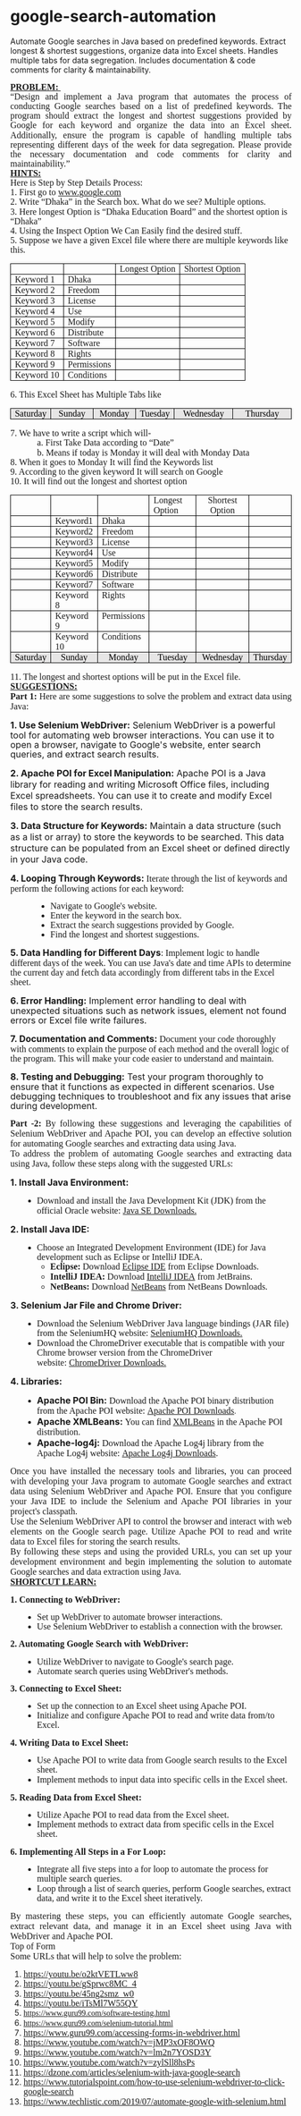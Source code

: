 # google-search-automation
Automate Google searches in Java based on predefined keywords. Extract longest &amp; shortest suggestions, organize data into Excel sheets. Handles multiple tabs for data segregation. Includes documentation &amp; code comments for clarity &amp; maintainability.
<p style='margin-top:0in;margin-right:0in;margin-bottom:0in;margin-left:0in;font-size:11.0pt;font-family:"Calibri",sans-serif;'><strong><u><span style='font-size:16px;line-height:107%;font-family:"Times New Roman",serif;'>PROBLEM:&nbsp;</span></u></strong></p>
<p style='margin-top:0in;margin-right:0in;margin-bottom:0in;margin-left:0in;font-size:11.0pt;font-family:"Calibri",sans-serif;text-align:justify;'><span style='font-size:16px;line-height:107%;font-family:"Times New Roman",serif;'>&ldquo;Design and implement a Java program that automates the process of conducting Google searches based on a list of predefined keywords. The program should extract the longest and shortest suggestions provided by Google for each keyword and organize the data into an Excel sheet. Additionally, ensure the program is capable of handling multiple tabs representing different days of the week for data segregation. Please provide the necessary documentation and code comments for clarity and maintainability.&rdquo;</span></p>
<p style='margin-top:0in;margin-right:0in;margin-bottom:0in;margin-left:0in;font-size:11.0pt;font-family:"Calibri",sans-serif;'><strong><u><span style='font-size:16px;line-height:107%;font-family:"Times New Roman",serif;'>HINTS:</span></u></strong></p>
<p style='margin-top:0in;margin-right:0in;margin-bottom:0in;margin-left:0in;font-size:11.0pt;font-family:"Calibri",sans-serif;'><span style='font-size:16px;line-height:107%;font-family:"Times New Roman",serif;'>Here is Step by Step Details Process:&nbsp;</span></p>
<p style='margin-top:0in;margin-right:0in;margin-bottom:0in;margin-left:0in;font-size:11.0pt;font-family:"Calibri",sans-serif;'><span style='font-size:16px;line-height:107%;font-family:"Times New Roman",serif;'>1. First go to&nbsp;</span><a href="http://www.google.com"><span style='font-size:16px;line-height:107%;font-family:"Times New Roman",serif;'>www.google.com</span></a><span style='font-size:16px;line-height:107%;font-family:"Times New Roman",serif;'>&nbsp;</span></p>
<p style='margin-top:0in;margin-right:0in;margin-bottom:0in;margin-left:0in;font-size:11.0pt;font-family:"Calibri",sans-serif;'><span style='font-size:16px;line-height:107%;font-family:"Times New Roman",serif;'>2. Write &ldquo;Dhaka&rdquo; in the Search box. What do we see? Multiple options.</span></p>
<p style='margin-top:0in;margin-right:0in;margin-bottom:0in;margin-left:0in;font-size:11.0pt;font-family:"Calibri",sans-serif;'><span style='font-size:16px;line-height:107%;font-family:"Times New Roman",serif;'>3. Here longest Option is &ldquo;Dhaka Education Board&rdquo; and the shortest option is &ldquo;Dhaka&rdquo;</span></p>
<p style='margin-top:0in;margin-right:0in;margin-bottom:0in;margin-left:0in;font-size:11.0pt;font-family:"Calibri",sans-serif;'><span style='font-size:16px;line-height:107%;font-family:"Times New Roman",serif;'>4. Using the Inspect Option We Can Easily find the desired stuff.&nbsp;</span></p>
<p style='margin-top:0in;margin-right:0in;margin-bottom:0in;margin-left:0in;font-size:11.0pt;font-family:"Calibri",sans-serif;'><span style='font-size:16px;line-height:107%;font-family:"Times New Roman",serif;'>5. Suppose we have a given Excel file where there are multiple keywords like this.&nbsp;</span></p>
<table style="width:100.0%;border-collapse:collapse;border:none;">
    <tbody>
        <tr>
            <td style="width:22.62%;border:solid windowtext 1.0pt;padding:0in 5.4pt 0in 5.4pt;">
                <p style='margin-top:0in;margin-right:0in;margin-bottom:0in;margin-left:0in;font-size:11.0pt;font-family:"Calibri",sans-serif;line-height:normal;'><span style='font-size:16px;font-family:"Times New Roman",serif;'>&nbsp;</span></p>
            </td>
            <td style="width:22.1%;border:solid windowtext 1.0pt;border-left:  none;padding:0in 5.4pt 0in 5.4pt;">
                <p style='margin-top:0in;margin-right:0in;margin-bottom:0in;margin-left:0in;font-size:11.0pt;font-family:"Calibri",sans-serif;line-height:normal;'><span style='font-size:16px;font-family:"Times New Roman",serif;'>&nbsp;</span></p>
            </td>
            <td style="width:27.54%;border:solid windowtext 1.0pt;border-left:  none;padding:0in 5.4pt 0in 5.4pt;">
                <p style='margin-top:0in;margin-right:0in;margin-bottom:0in;margin-left:0in;font-size:11.0pt;font-family:"Calibri",sans-serif;text-align:center;line-height:normal;'><span style='font-size:16px;font-family:"Times New Roman",serif;'>Longest Option</span></p>
            </td>
            <td style="width:27.76%;border:solid windowtext 1.0pt;border-left:  none;padding:0in 5.4pt 0in 5.4pt;">
                <p style='margin-top:0in;margin-right:0in;margin-bottom:0in;margin-left:0in;font-size:11.0pt;font-family:"Calibri",sans-serif;text-align:center;line-height:normal;'><span style='font-size:16px;font-family:"Times New Roman",serif;'>Shortest Option</span></p>
            </td>
        </tr>
        <tr>
            <td style="width:22.62%;border:solid windowtext 1.0pt;border-top:  none;padding:0in 5.4pt 0in 5.4pt;">
                <p style='margin-top:0in;margin-right:0in;margin-bottom:0in;margin-left:0in;font-size:11.0pt;font-family:"Calibri",sans-serif;line-height:normal;'><span style='font-size:16px;font-family:"Times New Roman",serif;'>Keyword 1</span></p>
            </td>
            <td style="width:22.1%;border-top:none;border-left:none;border-bottom:solid windowtext 1.0pt;border-right:solid windowtext 1.0pt;padding:0in 5.4pt 0in 5.4pt;">
                <p style='margin-top:0in;margin-right:0in;margin-bottom:0in;margin-left:0in;font-size:11.0pt;font-family:"Calibri",sans-serif;line-height:normal;'><span style='font-size:16px;font-family:"Times New Roman",serif;'>Dhaka</span></p>
            </td>
            <td style="width:27.54%;border-top:none;border-left:none;border-bottom:solid windowtext 1.0pt;border-right:solid windowtext 1.0pt;padding:0in 5.4pt 0in 5.4pt;">
                <p style='margin-top:0in;margin-right:0in;margin-bottom:0in;margin-left:0in;font-size:11.0pt;font-family:"Calibri",sans-serif;line-height:normal;'><span style='font-size:16px;font-family:"Times New Roman",serif;'>&nbsp;</span></p>
            </td>
            <td style="width:27.76%;border-top:none;border-left:none;border-bottom:solid windowtext 1.0pt;border-right:solid windowtext 1.0pt;padding:0in 5.4pt 0in 5.4pt;">
                <p style='margin-top:0in;margin-right:0in;margin-bottom:0in;margin-left:0in;font-size:11.0pt;font-family:"Calibri",sans-serif;line-height:normal;'><span style='font-size:16px;font-family:"Times New Roman",serif;'>&nbsp;</span></p>
            </td>
        </tr>
        <tr>
            <td style="width:22.62%;border:solid windowtext 1.0pt;border-top:  none;padding:0in 5.4pt 0in 5.4pt;">
                <p style='margin-top:0in;margin-right:0in;margin-bottom:0in;margin-left:0in;font-size:11.0pt;font-family:"Calibri",sans-serif;line-height:normal;'><span style='font-size:16px;font-family:"Times New Roman",serif;'>Keyword 2</span></p>
            </td>
            <td style="width: 22.1%;border-top: none;border-left: none;border-bottom: 1pt solid windowtext;border-right: 1pt solid windowtext;padding: 0in 5.4pt;vertical-align: top;">
                <p style='margin-top:0in;margin-right:0in;margin-bottom:0in;margin-left:0in;font-size:11.0pt;font-family:"Calibri",sans-serif;line-height:normal;'><span style='font-size:16px;font-family:"Times New Roman",serif;'>Freedom</span></p>
            </td>
            <td style="width:27.54%;border-top:none;border-left:none;border-bottom:solid windowtext 1.0pt;border-right:solid windowtext 1.0pt;padding:0in 5.4pt 0in 5.4pt;">
                <p style='margin-top:0in;margin-right:0in;margin-bottom:0in;margin-left:0in;font-size:11.0pt;font-family:"Calibri",sans-serif;line-height:normal;'><span style='font-size:16px;font-family:"Times New Roman",serif;'>&nbsp;</span></p>
            </td>
            <td style="width:27.76%;border-top:none;border-left:none;border-bottom:solid windowtext 1.0pt;border-right:solid windowtext 1.0pt;padding:0in 5.4pt 0in 5.4pt;">
                <p style='margin-top:0in;margin-right:0in;margin-bottom:0in;margin-left:0in;font-size:11.0pt;font-family:"Calibri",sans-serif;line-height:normal;'><span style='font-size:16px;font-family:"Times New Roman",serif;'>&nbsp;</span></p>
            </td>
        </tr>
        <tr>
            <td style="width:22.62%;border:solid windowtext 1.0pt;border-top:  none;padding:0in 5.4pt 0in 5.4pt;">
                <p style='margin-top:0in;margin-right:0in;margin-bottom:0in;margin-left:0in;font-size:11.0pt;font-family:"Calibri",sans-serif;line-height:normal;'><span style='font-size:16px;font-family:"Times New Roman",serif;'>Keyword 3</span></p>
            </td>
            <td style="width: 22.1%;border-top: none;border-left: none;border-bottom: 1pt solid windowtext;border-right: 1pt solid windowtext;padding: 0in 5.4pt;vertical-align: top;">
                <p style='margin-top:0in;margin-right:0in;margin-bottom:0in;margin-left:0in;font-size:11.0pt;font-family:"Calibri",sans-serif;line-height:normal;'><span style='font-size:16px;font-family:"Times New Roman",serif;'>License</span></p>
            </td>
            <td style="width:27.54%;border-top:none;border-left:none;border-bottom:solid windowtext 1.0pt;border-right:solid windowtext 1.0pt;padding:0in 5.4pt 0in 5.4pt;">
                <p style='margin-top:0in;margin-right:0in;margin-bottom:0in;margin-left:0in;font-size:11.0pt;font-family:"Calibri",sans-serif;line-height:normal;'><span style='font-size:16px;font-family:"Times New Roman",serif;'>&nbsp;</span></p>
            </td>
            <td style="width:27.76%;border-top:none;border-left:none;border-bottom:solid windowtext 1.0pt;border-right:solid windowtext 1.0pt;padding:0in 5.4pt 0in 5.4pt;">
                <p style='margin-top:0in;margin-right:0in;margin-bottom:0in;margin-left:0in;font-size:11.0pt;font-family:"Calibri",sans-serif;line-height:normal;'><span style='font-size:16px;font-family:"Times New Roman",serif;'>&nbsp;</span></p>
            </td>
        </tr>
        <tr>
            <td style="width:22.62%;border:solid windowtext 1.0pt;border-top:  none;padding:0in 5.4pt 0in 5.4pt;">
                <p style='margin-top:0in;margin-right:0in;margin-bottom:0in;margin-left:0in;font-size:11.0pt;font-family:"Calibri",sans-serif;line-height:normal;'><span style='font-size:16px;font-family:"Times New Roman",serif;'>Keyword 4</span></p>
            </td>
            <td style="width: 22.1%;border-top: none;border-left: none;border-bottom: 1pt solid windowtext;border-right: 1pt solid windowtext;padding: 0in 5.4pt;vertical-align: top;">
                <p style='margin-top:0in;margin-right:0in;margin-bottom:0in;margin-left:0in;font-size:11.0pt;font-family:"Calibri",sans-serif;line-height:normal;'><span style='font-size:16px;font-family:"Times New Roman",serif;'>Use</span></p>
            </td>
            <td style="width:27.54%;border-top:none;border-left:none;border-bottom:solid windowtext 1.0pt;border-right:solid windowtext 1.0pt;padding:0in 5.4pt 0in 5.4pt;">
                <p style='margin-top:0in;margin-right:0in;margin-bottom:0in;margin-left:0in;font-size:11.0pt;font-family:"Calibri",sans-serif;line-height:normal;'><span style='font-size:16px;font-family:"Times New Roman",serif;'>&nbsp;</span></p>
            </td>
            <td style="width:27.76%;border-top:none;border-left:none;border-bottom:solid windowtext 1.0pt;border-right:solid windowtext 1.0pt;padding:0in 5.4pt 0in 5.4pt;">
                <p style='margin-top:0in;margin-right:0in;margin-bottom:0in;margin-left:0in;font-size:11.0pt;font-family:"Calibri",sans-serif;line-height:normal;'><span style='font-size:16px;font-family:"Times New Roman",serif;'>&nbsp;</span></p>
            </td>
        </tr>
        <tr>
            <td style="width:22.62%;border:solid windowtext 1.0pt;border-top:  none;padding:0in 5.4pt 0in 5.4pt;">
                <p style='margin-top:0in;margin-right:0in;margin-bottom:0in;margin-left:0in;font-size:11.0pt;font-family:"Calibri",sans-serif;line-height:normal;'><span style='font-size:16px;font-family:"Times New Roman",serif;'>Keyword 5</span></p>
            </td>
            <td style="width: 22.1%;border-top: none;border-left: none;border-bottom: 1pt solid windowtext;border-right: 1pt solid windowtext;padding: 0in 5.4pt;vertical-align: top;">
                <p style='margin-top:0in;margin-right:0in;margin-bottom:0in;margin-left:0in;font-size:11.0pt;font-family:"Calibri",sans-serif;line-height:normal;'><span style='font-size:16px;font-family:"Times New Roman",serif;'>Modify</span></p>
            </td>
            <td style="width:27.54%;border-top:none;border-left:none;border-bottom:solid windowtext 1.0pt;border-right:solid windowtext 1.0pt;padding:0in 5.4pt 0in 5.4pt;">
                <p style='margin-top:0in;margin-right:0in;margin-bottom:0in;margin-left:0in;font-size:11.0pt;font-family:"Calibri",sans-serif;line-height:normal;'><span style='font-size:16px;font-family:"Times New Roman",serif;'>&nbsp;</span></p>
            </td>
            <td style="width:27.76%;border-top:none;border-left:none;border-bottom:solid windowtext 1.0pt;border-right:solid windowtext 1.0pt;padding:0in 5.4pt 0in 5.4pt;">
                <p style='margin-top:0in;margin-right:0in;margin-bottom:0in;margin-left:0in;font-size:11.0pt;font-family:"Calibri",sans-serif;line-height:normal;'><span style='font-size:16px;font-family:"Times New Roman",serif;'>&nbsp;</span></p>
            </td>
        </tr>
        <tr>
            <td style="width:22.62%;border:solid windowtext 1.0pt;border-top:  none;padding:0in 5.4pt 0in 5.4pt;">
                <p style='margin-top:0in;margin-right:0in;margin-bottom:0in;margin-left:0in;font-size:11.0pt;font-family:"Calibri",sans-serif;line-height:normal;'><span style='font-size:16px;font-family:"Times New Roman",serif;'>Keyword 6</span></p>
            </td>
            <td style="width: 22.1%;border-top: none;border-left: none;border-bottom: 1pt solid windowtext;border-right: 1pt solid windowtext;padding: 0in 5.4pt;vertical-align: top;">
                <p style='margin-top:0in;margin-right:0in;margin-bottom:0in;margin-left:0in;font-size:11.0pt;font-family:"Calibri",sans-serif;line-height:normal;'><span style='font-size:16px;font-family:"Times New Roman",serif;'>Distribute</span></p>
            </td>
            <td style="width:27.54%;border-top:none;border-left:none;border-bottom:solid windowtext 1.0pt;border-right:solid windowtext 1.0pt;padding:0in 5.4pt 0in 5.4pt;">
                <p style='margin-top:0in;margin-right:0in;margin-bottom:0in;margin-left:0in;font-size:11.0pt;font-family:"Calibri",sans-serif;line-height:normal;'><span style='font-size:16px;font-family:"Times New Roman",serif;'>&nbsp;</span></p>
            </td>
            <td style="width:27.76%;border-top:none;border-left:none;border-bottom:solid windowtext 1.0pt;border-right:solid windowtext 1.0pt;padding:0in 5.4pt 0in 5.4pt;">
                <p style='margin-top:0in;margin-right:0in;margin-bottom:0in;margin-left:0in;font-size:11.0pt;font-family:"Calibri",sans-serif;line-height:normal;'><span style='font-size:16px;font-family:"Times New Roman",serif;'>&nbsp;</span></p>
            </td>
        </tr>
        <tr>
            <td style="width:22.62%;border:solid windowtext 1.0pt;border-top:  none;padding:0in 5.4pt 0in 5.4pt;">
                <p style='margin-top:0in;margin-right:0in;margin-bottom:0in;margin-left:0in;font-size:11.0pt;font-family:"Calibri",sans-serif;line-height:normal;'><span style='font-size:16px;font-family:"Times New Roman",serif;'>Keyword 7</span></p>
            </td>
            <td style="width: 22.1%;border-top: none;border-left: none;border-bottom: 1pt solid windowtext;border-right: 1pt solid windowtext;padding: 0in 5.4pt;vertical-align: top;">
                <p style='margin-top:0in;margin-right:0in;margin-bottom:0in;margin-left:0in;font-size:11.0pt;font-family:"Calibri",sans-serif;line-height:normal;'><span style='font-size:16px;font-family:"Times New Roman",serif;'>Software</span></p>
            </td>
            <td style="width:27.54%;border-top:none;border-left:none;border-bottom:solid windowtext 1.0pt;border-right:solid windowtext 1.0pt;padding:0in 5.4pt 0in 5.4pt;">
                <p style='margin-top:0in;margin-right:0in;margin-bottom:0in;margin-left:0in;font-size:11.0pt;font-family:"Calibri",sans-serif;line-height:normal;'><span style='font-size:16px;font-family:"Times New Roman",serif;'>&nbsp;</span></p>
            </td>
            <td style="width:27.76%;border-top:none;border-left:none;border-bottom:solid windowtext 1.0pt;border-right:solid windowtext 1.0pt;padding:0in 5.4pt 0in 5.4pt;">
                <p style='margin-top:0in;margin-right:0in;margin-bottom:0in;margin-left:0in;font-size:11.0pt;font-family:"Calibri",sans-serif;line-height:normal;'><span style='font-size:16px;font-family:"Times New Roman",serif;'>&nbsp;</span></p>
            </td>
        </tr>
        <tr>
            <td style="width:22.62%;border:solid windowtext 1.0pt;border-top:  none;padding:0in 5.4pt 0in 5.4pt;">
                <p style='margin-top:0in;margin-right:0in;margin-bottom:0in;margin-left:0in;font-size:11.0pt;font-family:"Calibri",sans-serif;line-height:normal;'><span style='font-size:16px;font-family:"Times New Roman",serif;'>Keyword 8</span></p>
            </td>
            <td style="width: 22.1%;border-top: none;border-left: none;border-bottom: 1pt solid windowtext;border-right: 1pt solid windowtext;padding: 0in 5.4pt;vertical-align: top;">
                <p style='margin-top:0in;margin-right:0in;margin-bottom:0in;margin-left:0in;font-size:11.0pt;font-family:"Calibri",sans-serif;line-height:normal;'><span style='font-size:16px;font-family:"Times New Roman",serif;'>Rights</span></p>
            </td>
            <td style="width:27.54%;border-top:none;border-left:none;border-bottom:solid windowtext 1.0pt;border-right:solid windowtext 1.0pt;padding:0in 5.4pt 0in 5.4pt;">
                <p style='margin-top:0in;margin-right:0in;margin-bottom:0in;margin-left:0in;font-size:11.0pt;font-family:"Calibri",sans-serif;line-height:normal;'><span style='font-size:16px;font-family:"Times New Roman",serif;'>&nbsp;</span></p>
            </td>
            <td style="width:27.76%;border-top:none;border-left:none;border-bottom:solid windowtext 1.0pt;border-right:solid windowtext 1.0pt;padding:0in 5.4pt 0in 5.4pt;">
                <p style='margin-top:0in;margin-right:0in;margin-bottom:0in;margin-left:0in;font-size:11.0pt;font-family:"Calibri",sans-serif;line-height:normal;'><span style='font-size:16px;font-family:"Times New Roman",serif;'>&nbsp;</span></p>
            </td>
        </tr>
        <tr>
            <td style="width:22.62%;border:solid windowtext 1.0pt;border-top:  none;padding:0in 5.4pt 0in 5.4pt;">
                <p style='margin-top:0in;margin-right:0in;margin-bottom:0in;margin-left:0in;font-size:11.0pt;font-family:"Calibri",sans-serif;line-height:normal;'><span style='font-size:16px;font-family:"Times New Roman",serif;'>Keyword 9</span></p>
            </td>
            <td style="width: 22.1%;border-top: none;border-left: none;border-bottom: 1pt solid windowtext;border-right: 1pt solid windowtext;padding: 0in 5.4pt;vertical-align: top;">
                <p style='margin-top:0in;margin-right:0in;margin-bottom:0in;margin-left:0in;font-size:11.0pt;font-family:"Calibri",sans-serif;line-height:normal;'><span style='font-size:16px;font-family:"Times New Roman",serif;'>Permissions</span></p>
            </td>
            <td style="width:27.54%;border-top:none;border-left:none;border-bottom:solid windowtext 1.0pt;border-right:solid windowtext 1.0pt;padding:0in 5.4pt 0in 5.4pt;">
                <p style='margin-top:0in;margin-right:0in;margin-bottom:0in;margin-left:0in;font-size:11.0pt;font-family:"Calibri",sans-serif;line-height:normal;'><span style='font-size:16px;font-family:"Times New Roman",serif;'>&nbsp;</span></p>
            </td>
            <td style="width:27.76%;border-top:none;border-left:none;border-bottom:solid windowtext 1.0pt;border-right:solid windowtext 1.0pt;padding:0in 5.4pt 0in 5.4pt;">
                <p style='margin-top:0in;margin-right:0in;margin-bottom:0in;margin-left:0in;font-size:11.0pt;font-family:"Calibri",sans-serif;line-height:normal;'><span style='font-size:16px;font-family:"Times New Roman",serif;'>&nbsp;</span></p>
            </td>
        </tr>
        <tr>
            <td style="width:22.62%;border:solid windowtext 1.0pt;border-top:  none;padding:0in 5.4pt 0in 5.4pt;">
                <p style='margin-top:0in;margin-right:0in;margin-bottom:0in;margin-left:0in;font-size:11.0pt;font-family:"Calibri",sans-serif;line-height:normal;'><span style='font-size:16px;font-family:"Times New Roman",serif;'>Keyword 10</span></p>
            </td>
            <td style="width: 22.1%;border-top: none;border-left: none;border-bottom: 1pt solid windowtext;border-right: 1pt solid windowtext;padding: 0in 5.4pt;vertical-align: top;">
                <p style='margin-top:0in;margin-right:0in;margin-bottom:0in;margin-left:0in;font-size:11.0pt;font-family:"Calibri",sans-serif;line-height:normal;'><span style='font-size:16px;font-family:"Times New Roman",serif;'>Conditions</span></p>
            </td>
            <td style="width:27.54%;border-top:none;border-left:none;border-bottom:solid windowtext 1.0pt;border-right:solid windowtext 1.0pt;padding:0in 5.4pt 0in 5.4pt;">
                <p style='margin-top:0in;margin-right:0in;margin-bottom:0in;margin-left:0in;font-size:11.0pt;font-family:"Calibri",sans-serif;line-height:normal;'><span style='font-size:16px;font-family:"Times New Roman",serif;'>&nbsp;</span></p>
            </td>
            <td style="width:27.76%;border-top:none;border-left:none;border-bottom:solid windowtext 1.0pt;border-right:solid windowtext 1.0pt;padding:0in 5.4pt 0in 5.4pt;">
                <p style='margin-top:0in;margin-right:0in;margin-bottom:0in;margin-left:0in;font-size:11.0pt;font-family:"Calibri",sans-serif;line-height:normal;'><span style='font-size:16px;font-family:"Times New Roman",serif;'>&nbsp;</span></p>
            </td>
        </tr>
    </tbody>
</table>
<p style='margin-top:0in;margin-right:0in;margin-bottom:0in;margin-left:0in;font-size:11.0pt;font-family:"Calibri",sans-serif;'><span style='font-size:16px;line-height:107%;font-family:"Times New Roman",serif;'>6. This Excel Sheet has Multiple Tabs like</span></p>
<table style="width:100.0%;border-collapse:collapse;border:none;">
    <tbody>
        <tr>
            <td style="width:13.38%;border:solid windowtext 1.0pt;background:#E7E6E6;padding:0in 5.4pt 0in 5.4pt;">
                <p style='margin-top:0in;margin-right:0in;margin-bottom:0in;margin-left:0in;font-size:11.0pt;font-family:"Calibri",sans-serif;text-align:center;line-height:normal;'><span style='font-size:16px;font-family:"Times New Roman",serif;color:black;'>Saturday</span></p>
            </td>
            <td style="width:15.38%;border:solid windowtext 1.0pt;border-left:  none;background:#E7E6E6;padding:0in 5.4pt 0in 5.4pt;">
                <p style='margin-top:0in;margin-right:0in;margin-bottom:0in;margin-left:0in;font-size:11.0pt;font-family:"Calibri",sans-serif;text-align:center;line-height:normal;'><span style='font-size:16px;font-family:"Times New Roman",serif;color:black;'>Sunday</span></p>
            </td>
            <td style="width:15.38%;border:solid windowtext 1.0pt;border-left:  none;background:#E7E6E6;padding:0in 5.4pt 0in 5.4pt;">
                <p style='margin-top:0in;margin-right:0in;margin-bottom:0in;margin-left:0in;font-size:11.0pt;font-family:"Calibri",sans-serif;text-align:center;line-height:normal;'><span style='font-size:16px;font-family:"Times New Roman",serif;color:black;'>Monday</span></p>
            </td>
            <td style="width:12.76%;border:solid windowtext 1.0pt;border-left:  none;background:#E7E6E6;padding:0in 5.4pt 0in 5.4pt;">
                <p style='margin-top:0in;margin-right:0in;margin-bottom:0in;margin-left:0in;font-size:11.0pt;font-family:"Calibri",sans-serif;text-align:center;line-height:normal;'><span style='font-size:16px;font-family:"Times New Roman",serif;color:black;'>Tuesday</span></p>
            </td>
            <td style="width:21.46%;border:solid windowtext 1.0pt;border-left:  none;background:#E7E6E6;padding:0in 5.4pt 0in 5.4pt;">
                <p style='margin-top:0in;margin-right:0in;margin-bottom:0in;margin-left:0in;font-size:11.0pt;font-family:"Calibri",sans-serif;text-align:center;line-height:normal;'><span style='font-size:16px;font-family:"Times New Roman",serif;color:black;'>Wednesday</span></p>
            </td>
            <td style="width:21.64%;border:solid windowtext 1.0pt;border-left:  none;background:#E7E6E6;padding:0in 5.4pt 0in 5.4pt;">
                <p style='margin-top:0in;margin-right:0in;margin-bottom:0in;margin-left:0in;font-size:11.0pt;font-family:"Calibri",sans-serif;text-align:center;line-height:normal;'><span style='font-size:16px;font-family:"Times New Roman",serif;color:black;'>Thursday</span></p>
            </td>
        </tr>
    </tbody>
</table>
<p style='margin-top:0in;margin-right:0in;margin-bottom:0in;margin-left:0in;font-size:11.0pt;font-family:"Calibri",sans-serif;'><span style='font-size:16px;line-height:107%;font-family:"Times New Roman",serif;'>7. We have to write a script which will-</span></p>
<p style='margin-top:0in;margin-right:0in;margin-bottom:0in;margin-left:.5in;font-size:11.0pt;font-family:"Calibri",sans-serif;'><span style='font-size:16px;line-height:107%;font-family:"Times New Roman",serif;'>a. First Take Data according to &ldquo;Date&rdquo;&nbsp;</span></p>
<p style='margin-top:0in;margin-right:0in;margin-bottom:0in;margin-left:.5in;font-size:11.0pt;font-family:"Calibri",sans-serif;'><span style='font-size:16px;line-height:107%;font-family:"Times New Roman",serif;'>b. Means if today is Monday it will deal with Monday Data&nbsp;</span></p>
<p style='margin-top:0in;margin-right:0in;margin-bottom:0in;margin-left:0in;font-size:11.0pt;font-family:"Calibri",sans-serif;'><span style='font-size:16px;line-height:107%;font-family:"Times New Roman",serif;'>8. When it goes to Monday It will find the Keywords list</span></p>
<p style='margin-top:0in;margin-right:0in;margin-bottom:0in;margin-left:0in;font-size:11.0pt;font-family:"Calibri",sans-serif;'><span style='font-size:16px;line-height:107%;font-family:"Times New Roman",serif;'>9. According to the given keyword It will search on Google</span></p>
<p style='margin-top:0in;margin-right:0in;margin-bottom:0in;margin-left:0in;font-size:11.0pt;font-family:"Calibri",sans-serif;'><span style='font-size:16px;line-height:107%;font-family:"Times New Roman",serif;'>10. It will find out the longest and shortest option</span></p>
<table style="width:100.0%;border-collapse:collapse;border:none;">
    <tbody>
        <tr>
            <td style="width:12.7%;border:solid windowtext 1.0pt;padding:0in 5.4pt 0in 5.4pt;">
                <p style='margin-top:0in;margin-right:0in;margin-bottom:0in;margin-left:0in;font-size:11.0pt;font-family:"Calibri",sans-serif;line-height:normal;'><span style='font-size:16px;font-family:"Times New Roman",serif;'>&nbsp;</span></p>
            </td>
            <td style="width:16.74%;border:solid windowtext 1.0pt;border-left:  none;padding:0in 5.4pt 0in 5.4pt;">
                <p style='margin-top:0in;margin-right:0in;margin-bottom:0in;margin-left:0in;font-size:11.0pt;font-family:"Calibri",sans-serif;line-height:normal;'><span style='font-size:16px;font-family:"Times New Roman",serif;'>&nbsp;</span></p>
            </td>
            <td style="width:16.34%;border:solid windowtext 1.0pt;border-left:  none;padding:0in 5.4pt 0in 5.4pt;">
                <p style='margin-top:0in;margin-right:0in;margin-bottom:0in;margin-left:0in;font-size:11.0pt;font-family:"Calibri",sans-serif;line-height:normal;'><span style='font-size:16px;font-family:"Times New Roman",serif;'>&nbsp;</span></p>
            </td>
            <td style="width:20.36%;border:solid windowtext 1.0pt;border-left:  none;padding:0in 5.4pt 0in 5.4pt;">
                <p style='margin-top:0in;margin-right:0in;margin-bottom:0in;margin-left:0in;font-size:11.0pt;font-family:"Calibri",sans-serif;line-height:normal;'><span style='font-size:16px;font-family:"Times New Roman",serif;'>Longest Option</span></p>
            </td>
            <td style="width:20.54%;border:solid windowtext 1.0pt;border-left:  none;padding:0in 5.4pt 0in 5.4pt;">
                <p style='margin-top:0in;margin-right:0in;margin-bottom:0in;margin-left:0in;font-size:11.0pt;font-family:"Calibri",sans-serif;text-align:center;line-height:normal;'><span style='font-size:16px;font-family:"Times New Roman",serif;'>Shortest Option</span></p>
            </td>
            <td style="width:13.32%;border:solid windowtext 1.0pt;border-left:  none;padding:0in 5.4pt 0in 5.4pt;">
                <p style='margin-top:0in;margin-right:0in;margin-bottom:0in;margin-left:0in;font-size:11.0pt;font-family:"Calibri",sans-serif;text-align:center;line-height:normal;'><span style='font-size:16px;font-family:"Times New Roman",serif;'>&nbsp;</span></p>
            </td>
        </tr>
        <tr>
            <td style="width:12.7%;border:solid windowtext 1.0pt;border-top:  none;padding:0in 5.4pt 0in 5.4pt;">
                <p style='margin-top:0in;margin-right:0in;margin-bottom:0in;margin-left:0in;font-size:11.0pt;font-family:"Calibri",sans-serif;line-height:normal;'><span style='font-size:16px;font-family:"Times New Roman",serif;'>&nbsp;</span></p>
            </td>
            <td style="width:16.74%;border-top:none;border-left:none;border-bottom:solid windowtext 1.0pt;border-right:solid windowtext 1.0pt;padding:0in 5.4pt 0in 5.4pt;">
                <p style='margin-top:0in;margin-right:0in;margin-bottom:0in;margin-left:0in;font-size:11.0pt;font-family:"Calibri",sans-serif;line-height:normal;'><span style='font-size:16px;font-family:"Times New Roman",serif;'>Keyword1</span></p>
            </td>
            <td style="width:16.34%;border-top:none;border-left:none;border-bottom:solid windowtext 1.0pt;border-right:solid windowtext 1.0pt;padding:0in 5.4pt 0in 5.4pt;">
                <p style='margin-top:0in;margin-right:0in;margin-bottom:0in;margin-left:0in;font-size:11.0pt;font-family:"Calibri",sans-serif;line-height:normal;'><span style='font-size:16px;font-family:"Times New Roman",serif;'>Dhaka</span></p>
            </td>
            <td style="width:20.36%;border-top:none;border-left:none;border-bottom:solid windowtext 1.0pt;border-right:solid windowtext 1.0pt;padding:0in 5.4pt 0in 5.4pt;">
                <p style='margin-top:0in;margin-right:0in;margin-bottom:0in;margin-left:0in;font-size:11.0pt;font-family:"Calibri",sans-serif;line-height:normal;'><span style='font-size:16px;font-family:"Times New Roman",serif;'>&nbsp;</span></p>
            </td>
            <td style="width:20.54%;border-top:none;border-left:none;border-bottom:solid windowtext 1.0pt;border-right:solid windowtext 1.0pt;padding:0in 5.4pt 0in 5.4pt;">
                <p style='margin-top:0in;margin-right:0in;margin-bottom:0in;margin-left:0in;font-size:11.0pt;font-family:"Calibri",sans-serif;line-height:normal;'><span style='font-size:16px;font-family:"Times New Roman",serif;'>&nbsp;</span></p>
            </td>
            <td style="width:13.32%;border-top:none;border-left:none;border-bottom:solid windowtext 1.0pt;border-right:solid windowtext 1.0pt;padding:0in 5.4pt 0in 5.4pt;">
                <p style='margin-top:0in;margin-right:0in;margin-bottom:0in;margin-left:0in;font-size:11.0pt;font-family:"Calibri",sans-serif;line-height:normal;'><span style='font-size:16px;font-family:"Times New Roman",serif;'>&nbsp;</span></p>
            </td>
        </tr>
        <tr>
            <td style="width:12.7%;border:solid windowtext 1.0pt;border-top:  none;padding:0in 5.4pt 0in 5.4pt;">
                <p style='margin-top:0in;margin-right:0in;margin-bottom:0in;margin-left:0in;font-size:11.0pt;font-family:"Calibri",sans-serif;line-height:normal;'><span style='font-size:16px;font-family:"Times New Roman",serif;'>&nbsp;</span></p>
            </td>
            <td style="width:16.74%;border-top:none;border-left:none;border-bottom:solid windowtext 1.0pt;border-right:solid windowtext 1.0pt;padding:0in 5.4pt 0in 5.4pt;">
                <p style='margin-top:0in;margin-right:0in;margin-bottom:0in;margin-left:0in;font-size:11.0pt;font-family:"Calibri",sans-serif;line-height:normal;'><span style='font-size:16px;font-family:"Times New Roman",serif;'>Keyword2</span></p>
            </td>
            <td style="width: 16.34%;border-top: none;border-left: none;border-bottom: 1pt solid windowtext;border-right: 1pt solid windowtext;padding: 0in 5.4pt;vertical-align: top;">
                <p style='margin-top:0in;margin-right:0in;margin-bottom:0in;margin-left:0in;font-size:11.0pt;font-family:"Calibri",sans-serif;line-height:normal;'><span style='font-size:16px;font-family:"Times New Roman",serif;'>Freedom</span></p>
            </td>
            <td style="width:20.36%;border-top:none;border-left:none;border-bottom:solid windowtext 1.0pt;border-right:solid windowtext 1.0pt;padding:0in 5.4pt 0in 5.4pt;">
                <p style='margin-top:0in;margin-right:0in;margin-bottom:0in;margin-left:0in;font-size:11.0pt;font-family:"Calibri",sans-serif;line-height:normal;'><span style='font-size:16px;font-family:"Times New Roman",serif;'>&nbsp;</span></p>
            </td>
            <td style="width:20.54%;border-top:none;border-left:none;border-bottom:solid windowtext 1.0pt;border-right:solid windowtext 1.0pt;padding:0in 5.4pt 0in 5.4pt;">
                <p style='margin-top:0in;margin-right:0in;margin-bottom:0in;margin-left:0in;font-size:11.0pt;font-family:"Calibri",sans-serif;line-height:normal;'><span style='font-size:16px;font-family:"Times New Roman",serif;'>&nbsp;</span></p>
            </td>
            <td style="width:13.32%;border-top:none;border-left:none;border-bottom:solid windowtext 1.0pt;border-right:solid windowtext 1.0pt;padding:0in 5.4pt 0in 5.4pt;">
                <p style='margin-top:0in;margin-right:0in;margin-bottom:0in;margin-left:0in;font-size:11.0pt;font-family:"Calibri",sans-serif;line-height:normal;'><span style='font-size:16px;font-family:"Times New Roman",serif;'>&nbsp;</span></p>
            </td>
        </tr>
        <tr>
            <td style="width:12.7%;border:solid windowtext 1.0pt;border-top:  none;padding:0in 5.4pt 0in 5.4pt;">
                <p style='margin-top:0in;margin-right:0in;margin-bottom:0in;margin-left:0in;font-size:11.0pt;font-family:"Calibri",sans-serif;line-height:normal;'><span style='font-size:16px;font-family:"Times New Roman",serif;'>&nbsp;</span></p>
            </td>
            <td style="width:16.74%;border-top:none;border-left:none;border-bottom:solid windowtext 1.0pt;border-right:solid windowtext 1.0pt;padding:0in 5.4pt 0in 5.4pt;">
                <p style='margin-top:0in;margin-right:0in;margin-bottom:0in;margin-left:0in;font-size:11.0pt;font-family:"Calibri",sans-serif;line-height:normal;'><span style='font-size:16px;font-family:"Times New Roman",serif;'>Keyword3</span></p>
            </td>
            <td style="width: 16.34%;border-top: none;border-left: none;border-bottom: 1pt solid windowtext;border-right: 1pt solid windowtext;padding: 0in 5.4pt;vertical-align: top;">
                <p style='margin-top:0in;margin-right:0in;margin-bottom:0in;margin-left:0in;font-size:11.0pt;font-family:"Calibri",sans-serif;line-height:normal;'><span style='font-size:16px;font-family:"Times New Roman",serif;'>License</span></p>
            </td>
            <td style="width:20.36%;border-top:none;border-left:none;border-bottom:solid windowtext 1.0pt;border-right:solid windowtext 1.0pt;padding:0in 5.4pt 0in 5.4pt;">
                <p style='margin-top:0in;margin-right:0in;margin-bottom:0in;margin-left:0in;font-size:11.0pt;font-family:"Calibri",sans-serif;line-height:normal;'><span style='font-size:16px;font-family:"Times New Roman",serif;'>&nbsp;</span></p>
            </td>
            <td style="width:20.54%;border-top:none;border-left:none;border-bottom:solid windowtext 1.0pt;border-right:solid windowtext 1.0pt;padding:0in 5.4pt 0in 5.4pt;">
                <p style='margin-top:0in;margin-right:0in;margin-bottom:0in;margin-left:0in;font-size:11.0pt;font-family:"Calibri",sans-serif;line-height:normal;'><span style='font-size:16px;font-family:"Times New Roman",serif;'>&nbsp;</span></p>
            </td>
            <td style="width:13.32%;border-top:none;border-left:none;border-bottom:solid windowtext 1.0pt;border-right:solid windowtext 1.0pt;padding:0in 5.4pt 0in 5.4pt;">
                <p style='margin-top:0in;margin-right:0in;margin-bottom:0in;margin-left:0in;font-size:11.0pt;font-family:"Calibri",sans-serif;line-height:normal;'><span style='font-size:16px;font-family:"Times New Roman",serif;'>&nbsp;</span></p>
            </td>
        </tr>
        <tr>
            <td style="width:12.7%;border:solid windowtext 1.0pt;border-top:  none;padding:0in 5.4pt 0in 5.4pt;">
                <p style='margin-top:0in;margin-right:0in;margin-bottom:0in;margin-left:0in;font-size:11.0pt;font-family:"Calibri",sans-serif;line-height:normal;'><span style='font-size:16px;font-family:"Times New Roman",serif;'>&nbsp;</span></p>
            </td>
            <td style="width:16.74%;border-top:none;border-left:none;border-bottom:solid windowtext 1.0pt;border-right:solid windowtext 1.0pt;padding:0in 5.4pt 0in 5.4pt;">
                <p style='margin-top:0in;margin-right:0in;margin-bottom:0in;margin-left:0in;font-size:11.0pt;font-family:"Calibri",sans-serif;line-height:normal;'><span style='font-size:16px;font-family:"Times New Roman",serif;'>Keyword4</span></p>
            </td>
            <td style="width: 16.34%;border-top: none;border-left: none;border-bottom: 1pt solid windowtext;border-right: 1pt solid windowtext;padding: 0in 5.4pt;vertical-align: top;">
                <p style='margin-top:0in;margin-right:0in;margin-bottom:0in;margin-left:0in;font-size:11.0pt;font-family:"Calibri",sans-serif;line-height:normal;'><span style='font-size:16px;font-family:"Times New Roman",serif;'>Use</span></p>
            </td>
            <td style="width:20.36%;border-top:none;border-left:none;border-bottom:solid windowtext 1.0pt;border-right:solid windowtext 1.0pt;padding:0in 5.4pt 0in 5.4pt;">
                <p style='margin-top:0in;margin-right:0in;margin-bottom:0in;margin-left:0in;font-size:11.0pt;font-family:"Calibri",sans-serif;line-height:normal;'><span style='font-size:16px;font-family:"Times New Roman",serif;'>&nbsp;</span></p>
            </td>
            <td style="width:20.54%;border-top:none;border-left:none;border-bottom:solid windowtext 1.0pt;border-right:solid windowtext 1.0pt;padding:0in 5.4pt 0in 5.4pt;">
                <p style='margin-top:0in;margin-right:0in;margin-bottom:0in;margin-left:0in;font-size:11.0pt;font-family:"Calibri",sans-serif;line-height:normal;'><span style='font-size:16px;font-family:"Times New Roman",serif;'>&nbsp;</span></p>
            </td>
            <td style="width:13.32%;border-top:none;border-left:none;border-bottom:solid windowtext 1.0pt;border-right:solid windowtext 1.0pt;padding:0in 5.4pt 0in 5.4pt;">
                <p style='margin-top:0in;margin-right:0in;margin-bottom:0in;margin-left:0in;font-size:11.0pt;font-family:"Calibri",sans-serif;line-height:normal;'><span style='font-size:16px;font-family:"Times New Roman",serif;'>&nbsp;</span></p>
            </td>
        </tr>
        <tr>
            <td style="width:12.7%;border:solid windowtext 1.0pt;border-top:  none;padding:0in 5.4pt 0in 5.4pt;">
                <p style='margin-top:0in;margin-right:0in;margin-bottom:0in;margin-left:0in;font-size:11.0pt;font-family:"Calibri",sans-serif;line-height:normal;'><span style='font-size:16px;font-family:"Times New Roman",serif;'>&nbsp;</span></p>
            </td>
            <td style="width:16.74%;border-top:none;border-left:none;border-bottom:solid windowtext 1.0pt;border-right:solid windowtext 1.0pt;padding:0in 5.4pt 0in 5.4pt;">
                <p style='margin-top:0in;margin-right:0in;margin-bottom:0in;margin-left:0in;font-size:11.0pt;font-family:"Calibri",sans-serif;line-height:normal;'><span style='font-size:16px;font-family:"Times New Roman",serif;'>Keyword5</span></p>
            </td>
            <td style="width: 16.34%;border-top: none;border-left: none;border-bottom: 1pt solid windowtext;border-right: 1pt solid windowtext;padding: 0in 5.4pt;vertical-align: top;">
                <p style='margin-top:0in;margin-right:0in;margin-bottom:0in;margin-left:0in;font-size:11.0pt;font-family:"Calibri",sans-serif;line-height:normal;'><span style='font-size:16px;font-family:"Times New Roman",serif;'>Modify</span></p>
            </td>
            <td style="width:20.36%;border-top:none;border-left:none;border-bottom:solid windowtext 1.0pt;border-right:solid windowtext 1.0pt;padding:0in 5.4pt 0in 5.4pt;">
                <p style='margin-top:0in;margin-right:0in;margin-bottom:0in;margin-left:0in;font-size:11.0pt;font-family:"Calibri",sans-serif;line-height:normal;'><span style='font-size:16px;font-family:"Times New Roman",serif;'>&nbsp;</span></p>
            </td>
            <td style="width:20.54%;border-top:none;border-left:none;border-bottom:solid windowtext 1.0pt;border-right:solid windowtext 1.0pt;padding:0in 5.4pt 0in 5.4pt;">
                <p style='margin-top:0in;margin-right:0in;margin-bottom:0in;margin-left:0in;font-size:11.0pt;font-family:"Calibri",sans-serif;line-height:normal;'><span style='font-size:16px;font-family:"Times New Roman",serif;'>&nbsp;</span></p>
            </td>
            <td style="width:13.32%;border-top:none;border-left:none;border-bottom:solid windowtext 1.0pt;border-right:solid windowtext 1.0pt;padding:0in 5.4pt 0in 5.4pt;">
                <p style='margin-top:0in;margin-right:0in;margin-bottom:0in;margin-left:0in;font-size:11.0pt;font-family:"Calibri",sans-serif;line-height:normal;'><span style='font-size:16px;font-family:"Times New Roman",serif;'>&nbsp;</span></p>
            </td>
        </tr>
        <tr>
            <td style="width:12.7%;border:solid windowtext 1.0pt;border-top:  none;padding:0in 5.4pt 0in 5.4pt;">
                <p style='margin-top:0in;margin-right:0in;margin-bottom:0in;margin-left:0in;font-size:11.0pt;font-family:"Calibri",sans-serif;line-height:normal;'><span style='font-size:16px;font-family:"Times New Roman",serif;'>&nbsp;</span></p>
            </td>
            <td style="width:16.74%;border-top:none;border-left:none;border-bottom:solid windowtext 1.0pt;border-right:solid windowtext 1.0pt;padding:0in 5.4pt 0in 5.4pt;">
                <p style='margin-top:0in;margin-right:0in;margin-bottom:0in;margin-left:0in;font-size:11.0pt;font-family:"Calibri",sans-serif;line-height:normal;'><span style='font-size:16px;font-family:"Times New Roman",serif;'>Keyword6</span></p>
            </td>
            <td style="width: 16.34%;border-top: none;border-left: none;border-bottom: 1pt solid windowtext;border-right: 1pt solid windowtext;padding: 0in 5.4pt;vertical-align: top;">
                <p style='margin-top:0in;margin-right:0in;margin-bottom:0in;margin-left:0in;font-size:11.0pt;font-family:"Calibri",sans-serif;line-height:normal;'><span style='font-size:16px;font-family:"Times New Roman",serif;'>Distribute</span></p>
            </td>
            <td style="width:20.36%;border-top:none;border-left:none;border-bottom:solid windowtext 1.0pt;border-right:solid windowtext 1.0pt;padding:0in 5.4pt 0in 5.4pt;">
                <p style='margin-top:0in;margin-right:0in;margin-bottom:0in;margin-left:0in;font-size:11.0pt;font-family:"Calibri",sans-serif;line-height:normal;'><span style='font-size:16px;font-family:"Times New Roman",serif;'>&nbsp;</span></p>
            </td>
            <td style="width:20.54%;border-top:none;border-left:none;border-bottom:solid windowtext 1.0pt;border-right:solid windowtext 1.0pt;padding:0in 5.4pt 0in 5.4pt;">
                <p style='margin-top:0in;margin-right:0in;margin-bottom:0in;margin-left:0in;font-size:11.0pt;font-family:"Calibri",sans-serif;line-height:normal;'><span style='font-size:16px;font-family:"Times New Roman",serif;'>&nbsp;</span></p>
            </td>
            <td style="width:13.32%;border-top:none;border-left:none;border-bottom:solid windowtext 1.0pt;border-right:solid windowtext 1.0pt;padding:0in 5.4pt 0in 5.4pt;">
                <p style='margin-top:0in;margin-right:0in;margin-bottom:0in;margin-left:0in;font-size:11.0pt;font-family:"Calibri",sans-serif;line-height:normal;'><span style='font-size:16px;font-family:"Times New Roman",serif;'>&nbsp;</span></p>
            </td>
        </tr>
        <tr>
            <td style="width:12.7%;border:solid windowtext 1.0pt;border-top:  none;padding:0in 5.4pt 0in 5.4pt;">
                <p style='margin-top:0in;margin-right:0in;margin-bottom:0in;margin-left:0in;font-size:11.0pt;font-family:"Calibri",sans-serif;line-height:normal;'><span style='font-size:16px;font-family:"Times New Roman",serif;'>&nbsp;</span></p>
            </td>
            <td style="width:16.74%;border-top:none;border-left:none;border-bottom:solid windowtext 1.0pt;border-right:solid windowtext 1.0pt;padding:0in 5.4pt 0in 5.4pt;">
                <p style='margin-top:0in;margin-right:0in;margin-bottom:0in;margin-left:0in;font-size:11.0pt;font-family:"Calibri",sans-serif;line-height:normal;'><span style='font-size:16px;font-family:"Times New Roman",serif;'>Keyword7</span></p>
            </td>
            <td style="width: 16.34%;border-top: none;border-left: none;border-bottom: 1pt solid windowtext;border-right: 1pt solid windowtext;padding: 0in 5.4pt;vertical-align: top;">
                <p style='margin-top:0in;margin-right:0in;margin-bottom:0in;margin-left:0in;font-size:11.0pt;font-family:"Calibri",sans-serif;line-height:normal;'><span style='font-size:16px;font-family:"Times New Roman",serif;'>Software</span></p>
            </td>
            <td style="width:20.36%;border-top:none;border-left:none;border-bottom:solid windowtext 1.0pt;border-right:solid windowtext 1.0pt;padding:0in 5.4pt 0in 5.4pt;">
                <p style='margin-top:0in;margin-right:0in;margin-bottom:0in;margin-left:0in;font-size:11.0pt;font-family:"Calibri",sans-serif;line-height:normal;'><span style='font-size:16px;font-family:"Times New Roman",serif;'>&nbsp;</span></p>
            </td>
            <td style="width:20.54%;border-top:none;border-left:none;border-bottom:solid windowtext 1.0pt;border-right:solid windowtext 1.0pt;padding:0in 5.4pt 0in 5.4pt;">
                <p style='margin-top:0in;margin-right:0in;margin-bottom:0in;margin-left:0in;font-size:11.0pt;font-family:"Calibri",sans-serif;line-height:normal;'><span style='font-size:16px;font-family:"Times New Roman",serif;'>&nbsp;</span></p>
            </td>
            <td style="width:13.32%;border-top:none;border-left:none;border-bottom:solid windowtext 1.0pt;border-right:solid windowtext 1.0pt;padding:0in 5.4pt 0in 5.4pt;">
                <p style='margin-top:0in;margin-right:0in;margin-bottom:0in;margin-left:0in;font-size:11.0pt;font-family:"Calibri",sans-serif;line-height:normal;'><span style='font-size:16px;font-family:"Times New Roman",serif;'>&nbsp;</span></p>
            </td>
        </tr>
        <tr>
            <td style="width:12.7%;border:solid windowtext 1.0pt;border-top:  none;padding:0in 5.4pt 0in 5.4pt;">
                <p style='margin-top:0in;margin-right:0in;margin-bottom:0in;margin-left:0in;font-size:11.0pt;font-family:"Calibri",sans-serif;line-height:normal;'><span style='font-size:16px;font-family:"Times New Roman",serif;'>&nbsp;</span></p>
            </td>
            <td style="width:16.74%;border-top:none;border-left:none;border-bottom:solid windowtext 1.0pt;border-right:solid windowtext 1.0pt;padding:0in 5.4pt 0in 5.4pt;">
                <p style='margin-top:0in;margin-right:0in;margin-bottom:0in;margin-left:0in;font-size:11.0pt;font-family:"Calibri",sans-serif;line-height:normal;'><span style='font-size:16px;font-family:"Times New Roman",serif;'>Keyword 8</span></p>
            </td>
            <td style="width: 16.34%;border-top: none;border-left: none;border-bottom: 1pt solid windowtext;border-right: 1pt solid windowtext;padding: 0in 5.4pt;vertical-align: top;">
                <p style='margin-top:0in;margin-right:0in;margin-bottom:0in;margin-left:0in;font-size:11.0pt;font-family:"Calibri",sans-serif;line-height:normal;'><span style='font-size:16px;font-family:"Times New Roman",serif;'>Rights</span></p>
            </td>
            <td style="width:20.36%;border-top:none;border-left:none;border-bottom:solid windowtext 1.0pt;border-right:solid windowtext 1.0pt;padding:0in 5.4pt 0in 5.4pt;">
                <p style='margin-top:0in;margin-right:0in;margin-bottom:0in;margin-left:0in;font-size:11.0pt;font-family:"Calibri",sans-serif;line-height:normal;'><span style='font-size:16px;font-family:"Times New Roman",serif;'>&nbsp;</span></p>
            </td>
            <td style="width:20.54%;border-top:none;border-left:none;border-bottom:solid windowtext 1.0pt;border-right:solid windowtext 1.0pt;padding:0in 5.4pt 0in 5.4pt;">
                <p style='margin-top:0in;margin-right:0in;margin-bottom:0in;margin-left:0in;font-size:11.0pt;font-family:"Calibri",sans-serif;line-height:normal;'><span style='font-size:16px;font-family:"Times New Roman",serif;'>&nbsp;</span></p>
            </td>
            <td style="width:13.32%;border-top:none;border-left:none;border-bottom:solid windowtext 1.0pt;border-right:solid windowtext 1.0pt;padding:0in 5.4pt 0in 5.4pt;">
                <p style='margin-top:0in;margin-right:0in;margin-bottom:0in;margin-left:0in;font-size:11.0pt;font-family:"Calibri",sans-serif;line-height:normal;'><span style='font-size:16px;font-family:"Times New Roman",serif;'>&nbsp;</span></p>
            </td>
        </tr>
        <tr>
            <td style="width:12.7%;border:solid windowtext 1.0pt;border-top:  none;padding:0in 5.4pt 0in 5.4pt;">
                <p style='margin-top:0in;margin-right:0in;margin-bottom:0in;margin-left:0in;font-size:11.0pt;font-family:"Calibri",sans-serif;line-height:normal;'><span style='font-size:16px;font-family:"Times New Roman",serif;'>&nbsp;</span></p>
            </td>
            <td style="width:16.74%;border-top:none;border-left:none;border-bottom:solid windowtext 1.0pt;border-right:solid windowtext 1.0pt;padding:0in 5.4pt 0in 5.4pt;">
                <p style='margin-top:0in;margin-right:0in;margin-bottom:0in;margin-left:0in;font-size:11.0pt;font-family:"Calibri",sans-serif;line-height:normal;'><span style='font-size:16px;font-family:"Times New Roman",serif;'>Keyword 9</span></p>
            </td>
            <td style="width: 16.34%;border-top: none;border-left: none;border-bottom: 1pt solid windowtext;border-right: 1pt solid windowtext;padding: 0in 5.4pt;vertical-align: top;">
                <p style='margin-top:0in;margin-right:0in;margin-bottom:0in;margin-left:0in;font-size:11.0pt;font-family:"Calibri",sans-serif;line-height:normal;'><span style='font-size:16px;font-family:"Times New Roman",serif;'>Permissions</span></p>
            </td>
            <td style="width:20.36%;border-top:none;border-left:none;border-bottom:solid windowtext 1.0pt;border-right:solid windowtext 1.0pt;padding:0in 5.4pt 0in 5.4pt;">
                <p style='margin-top:0in;margin-right:0in;margin-bottom:0in;margin-left:0in;font-size:11.0pt;font-family:"Calibri",sans-serif;line-height:normal;'><span style='font-size:16px;font-family:"Times New Roman",serif;'>&nbsp;</span></p>
            </td>
            <td style="width:20.54%;border-top:none;border-left:none;border-bottom:solid windowtext 1.0pt;border-right:solid windowtext 1.0pt;padding:0in 5.4pt 0in 5.4pt;">
                <p style='margin-top:0in;margin-right:0in;margin-bottom:0in;margin-left:0in;font-size:11.0pt;font-family:"Calibri",sans-serif;line-height:normal;'><span style='font-size:16px;font-family:"Times New Roman",serif;'>&nbsp;</span></p>
            </td>
            <td style="width:13.32%;border-top:none;border-left:none;border-bottom:solid windowtext 1.0pt;border-right:solid windowtext 1.0pt;padding:0in 5.4pt 0in 5.4pt;">
                <p style='margin-top:0in;margin-right:0in;margin-bottom:0in;margin-left:0in;font-size:11.0pt;font-family:"Calibri",sans-serif;line-height:normal;'><span style='font-size:16px;font-family:"Times New Roman",serif;'>&nbsp;</span></p>
            </td>
        </tr>
        <tr>
            <td style="width:12.7%;border:solid windowtext 1.0pt;border-top:  none;padding:0in 5.4pt 0in 5.4pt;">
                <p style='margin-top:0in;margin-right:0in;margin-bottom:0in;margin-left:0in;font-size:11.0pt;font-family:"Calibri",sans-serif;line-height:normal;'><span style='font-size:16px;font-family:"Times New Roman",serif;'>&nbsp;</span></p>
            </td>
            <td style="width:16.74%;border-top:none;border-left:none;border-bottom:solid windowtext 1.0pt;border-right:solid windowtext 1.0pt;padding:0in 5.4pt 0in 5.4pt;">
                <p style='margin-top:0in;margin-right:0in;margin-bottom:0in;margin-left:0in;font-size:11.0pt;font-family:"Calibri",sans-serif;line-height:normal;'><span style='font-size:16px;font-family:"Times New Roman",serif;'>Keyword 10</span></p>
            </td>
            <td style="width: 16.34%;border-top: none;border-left: none;border-bottom: 1pt solid windowtext;border-right: 1pt solid windowtext;padding: 0in 5.4pt;vertical-align: top;">
                <p style='margin-top:0in;margin-right:0in;margin-bottom:0in;margin-left:0in;font-size:11.0pt;font-family:"Calibri",sans-serif;line-height:normal;'><span style='font-size:16px;font-family:"Times New Roman",serif;'>Conditions</span></p>
            </td>
            <td style="width:20.36%;border-top:none;border-left:none;border-bottom:solid windowtext 1.0pt;border-right:solid windowtext 1.0pt;padding:0in 5.4pt 0in 5.4pt;">
                <p style='margin-top:0in;margin-right:0in;margin-bottom:0in;margin-left:0in;font-size:11.0pt;font-family:"Calibri",sans-serif;line-height:normal;'><span style='font-size:16px;font-family:"Times New Roman",serif;'>&nbsp;</span></p>
            </td>
            <td style="width:20.54%;border-top:none;border-left:none;border-bottom:solid windowtext 1.0pt;border-right:solid windowtext 1.0pt;padding:0in 5.4pt 0in 5.4pt;">
                <p style='margin-top:0in;margin-right:0in;margin-bottom:0in;margin-left:0in;font-size:11.0pt;font-family:"Calibri",sans-serif;line-height:normal;'><span style='font-size:16px;font-family:"Times New Roman",serif;'>&nbsp;</span></p>
            </td>
            <td style="width:13.32%;border-top:none;border-left:none;border-bottom:solid windowtext 1.0pt;border-right:solid windowtext 1.0pt;padding:0in 5.4pt 0in 5.4pt;">
                <p style='margin-top:0in;margin-right:0in;margin-bottom:0in;margin-left:0in;font-size:11.0pt;font-family:"Calibri",sans-serif;line-height:normal;'><span style='font-size:16px;font-family:"Times New Roman",serif;'>&nbsp;</span></p>
            </td>
        </tr>
        <tr>
            <td style="width:12.7%;border:solid windowtext 1.0pt;border-top:  none;background:#E7E6E6;padding:0in 5.4pt 0in 5.4pt;">
                <p style='margin-top:0in;margin-right:0in;margin-bottom:0in;margin-left:0in;font-size:11.0pt;font-family:"Calibri",sans-serif;text-align:center;line-height:normal;'><span style='font-size:16px;font-family:"Times New Roman",serif;color:black;'>Saturday</span></p>
            </td>
            <td style="width:16.74%;border-top:none;border-left:none;border-bottom:solid windowtext 1.0pt;border-right:solid windowtext 1.0pt;background:#E7E6E6;padding:0in 5.4pt 0in 5.4pt;">
                <p style='margin-top:0in;margin-right:0in;margin-bottom:0in;margin-left:0in;font-size:11.0pt;font-family:"Calibri",sans-serif;text-align:center;line-height:normal;'><span style='font-size:16px;font-family:"Times New Roman",serif;color:black;'>Sunday</span></p>
            </td>
            <td style="width:16.34%;border-top:none;border-left:none;border-bottom:solid windowtext 1.0pt;border-right:solid windowtext 1.0pt;background:#E7E6E6;padding:0in 5.4pt 0in 5.4pt;">
                <p style='margin-top:0in;margin-right:0in;margin-bottom:0in;margin-left:0in;font-size:11.0pt;font-family:"Calibri",sans-serif;text-align:center;line-height:normal;'><span style='font-size:16px;font-family:"Times New Roman",serif;color:black;'>Monday</span></p>
            </td>
            <td style="width:20.36%;border-top:none;border-left:none;border-bottom:solid windowtext 1.0pt;border-right:solid windowtext 1.0pt;background:#E7E6E6;padding:0in 5.4pt 0in 5.4pt;">
                <p style='margin-top:0in;margin-right:0in;margin-bottom:0in;margin-left:0in;font-size:11.0pt;font-family:"Calibri",sans-serif;text-align:center;line-height:normal;'><span style='font-size:16px;font-family:"Times New Roman",serif;color:black;'>Tuesday</span></p>
            </td>
            <td style="width:20.54%;border-top:none;border-left:none;border-bottom:solid windowtext 1.0pt;border-right:solid windowtext 1.0pt;background:#E7E6E6;padding:0in 5.4pt 0in 5.4pt;">
                <p style='margin-top:0in;margin-right:0in;margin-bottom:0in;margin-left:0in;font-size:11.0pt;font-family:"Calibri",sans-serif;text-align:center;line-height:normal;'><span style='font-size:16px;font-family:"Times New Roman",serif;color:black;'>Wednesday</span></p>
            </td>
            <td style="width:13.32%;border-top:none;border-left:none;border-bottom:solid windowtext 1.0pt;border-right:solid windowtext 1.0pt;background:#E7E6E6;padding:0in 5.4pt 0in 5.4pt;">
                <p style='margin-top:0in;margin-right:0in;margin-bottom:0in;margin-left:0in;font-size:11.0pt;font-family:"Calibri",sans-serif;text-align:center;line-height:normal;'><span style='font-size:16px;font-family:"Times New Roman",serif;color:black;'>Thursday</span></p>
            </td>
        </tr>
    </tbody>
</table>
<p style='margin-top:0in;margin-right:0in;margin-bottom:0in;margin-left:0in;font-size:11.0pt;font-family:"Calibri",sans-serif;'><span style='font-size:16px;line-height:107%;font-family:"Times New Roman",serif;'>11. The longest and shortest options will be put in the Excel file.</span></p>
<p style='margin-top:0in;margin-right:0in;margin-bottom:0in;margin-left:0in;font-size:11.0pt;font-family:"Calibri",sans-serif;'><strong><u><span style='font-size:16px;font-family:"Times New Roman",serif;'>SUGGESTIONS:</span></u></strong></p>
<p style='margin-top:0in;margin-right:0in;margin-bottom:0in;margin-left:0in;font-size:11.0pt;font-family:"Calibri",sans-serif;text-align:justify;'><strong><span style='font-size:16px;font-family:"Times New Roman",serif;'>Part 1:</span></strong><span style='font-size:16px;font-family:"Times New Roman",serif;'>&nbsp;Here are some suggestions to solve the problem and extract data using Java:</span></p>
<p><strong><span style="font-size:16px;">1. Use Selenium WebDriver:</span></strong><span style="line-height:107%;font-size:16px;">&nbsp;Selenium WebDriver is a powerful tool for automating web browser interactions. You can use it to open a browser, navigate to Google&apos;s website, enter search queries, and extract search results.</span></p>
<p><strong><span style="font-size:16px;">2. Apache POI for Excel Manipulation:</span></strong><span style="font-size:16px;">&nbsp;Apache POI is a Java library for reading and writing Microsoft Office files, including Excel spreadsheets. You can use it to create and modify Excel files to store the search results.</span></p>
<p><strong><span style="font-size:16px;">3. Data Structure for Keywords:</span></strong><span style="font-size:16px;">&nbsp;Maintain a data structure (such as a list or array) to store the keywords to be searched. This data structure can be populated from an Excel sheet or defined directly in your Java code.</span></p>
<p><strong><span style="font-size:16px;">4. Looping Through Keywords:</span></strong><span style='font-family:"Times New Roman",serif;font-size:16px;line-height:107%;'>&nbsp;Iterate through the list of keywords and perform the following actions for each keyword:</span></p>
<ul style="list-style-type: disc;margin-left:0.5in;">
    <li><span style='font-family:"Times New Roman",serif;font-size:16px;line-height:107%;'>Navigate to Google&apos;s website.</span></li>
    <li><span style='font-family:"Times New Roman",serif;font-size:16px;line-height:107%;'>Enter the keyword in the search box.</span></li>
    <li><span style='font-family:"Times New Roman",serif;font-size:16px;line-height:107%;'>Extract the search suggestions provided by Google.</span></li>
    <li><span style='font-family:"Times New Roman",serif;font-size:16px;line-height:107%;'>Find the longest and shortest suggestions.</span></li>
</ul>
<p><strong><span style="font-size:16px;">5. Data Handling for Different Days</span></strong><span style='font-family:"Times New Roman",serif;font-size:16px;line-height:107%;'>: Implement logic to handle different days of the week. You can use Java&apos;s date and time APIs to determine the current day and fetch data accordingly from different tabs in the Excel sheet.</span></p>
<p><strong><span style="font-size:16px;">6. Error Handling:</span></strong><span style="line-height:107%;font-size:16px;">&nbsp;Implement error handling to deal with unexpected situations such as network issues, element not found errors or Excel file write failures.</span></p>
<p><strong><span style="font-size:16px;">7. Documentation and Comments:</span></strong><span style='font-family:"Times New Roman",serif;font-size:16px;line-height:107%;'>&nbsp;Document your code thoroughly with comments to explain the purpose of each method and the overall logic of the program. This will make your code easier to understand and maintain.</span></p>
<p><strong><span style="font-size:16px;">8. Testing and Debugging:</span></strong><span style="line-height:107%;font-size:16px;">&nbsp;Test your program thoroughly to ensure that it functions as expected in different scenarios. Use debugging techniques to troubleshoot and fix any issues that arise during development.</span></p>
<p style='margin-top:0in;margin-right:0in;margin-bottom:0in;margin-left:0in;font-size:11.0pt;font-family:"Calibri",sans-serif;text-align:justify;'><strong><span style='font-size:16px;font-family:"Times New Roman",serif;'>Part -2:</span></strong><span style='font-size:16px;font-family:"Times New Roman",serif;'>&nbsp;By following these suggestions and leveraging the capabilities of Selenium WebDriver and Apache POI, you can develop an effective solution for automating Google searches and extracting data using Java.</span></p>
<p style='margin-top:0in;margin-right:0in;margin-bottom:0in;margin-left:0in;font-size:11.0pt;font-family:"Calibri",sans-serif;text-align:justify;'><span style='font-size:16px;font-family:"Times New Roman",serif;'>To address the problem of automating Google searches and extracting data using Java, follow these steps along with the suggested URLs:</span></p>
<p><strong><span style="font-size:16px;">1. Install Java Environment:</span></strong></p>
<ul style="list-style-type: disc;margin-left:0.25in;">
    <li><span style='font-family:"Times New Roman",serif;font-size:16px;line-height:107%;'>Download and install the Java Development Kit (JDK) from the official Oracle website:&nbsp;</span><a href="https://www.oracle.com/java/technologies/downloads/"><span style='line-height:107%;font-family:"Times New Roman",serif;font-family:"Times New Roman",serif;font-size:12.0pt;'>Java SE Downloads.</span></a></li>
</ul>
<p><strong><span style="font-size:16px;">2. Install Java IDE:</span></strong></p>
<ul style="list-style-type: disc;margin-left:0.25in;">
    <li><span style='font-family:"Times New Roman",serif;font-size:16px;line-height:107%;'>Choose an Integrated Development Environment (IDE) for Java development such as Eclipse or IntelliJ IDEA.</span>
        <ol style="list-style-type: circle;">
            <li><strong><span style='line-height:107%;font-family:"Times New Roman",serif;font-family:"Times New Roman",serif;font-size:12.0pt;'>Eclipse:</span></strong><span style='font-family:"Times New Roman",serif;font-family:"Times New Roman",serif;font-size:16px;'>&nbsp;Download&nbsp;</span><a href="https://www.eclipse.org/downloads/"><span style='line-height:107%;font-family:"Times New Roman",serif;font-family:"Times New Roman",serif;font-size:12.0pt;'>Eclipse IDE</span></a><span style='font-family:"Times New Roman",serif;font-family:"Times New Roman",serif;font-size:16px;'>&nbsp;from Eclipse Downloads.</span></li>
            <li><strong><span style='line-height:107%;font-family:"Times New Roman",serif;font-family:"Times New Roman",serif;font-size:12.0pt;'>IntelliJ IDEA:</span></strong><span style='font-family:"Times New Roman",serif;font-family:"Times New Roman",serif;font-size:16px;'>&nbsp;Download&nbsp;</span><a href="https://www.jetbrains.com/idea/download/?section=windows"><span style='line-height:107%;font-family:"Times New Roman",serif;font-family:"Times New Roman",serif;font-size:12.0pt;'>IntelliJ IDEA</span></a><span style='font-family:"Times New Roman",serif;font-family:"Times New Roman",serif;font-size:16px;'>&nbsp;from JetBrains.</span></li>
            <li><strong><span style='line-height:107%;font-family:"Times New Roman",serif;font-family:"Times New Roman",serif;font-size:12.0pt;'>NetBeans:</span></strong><span style='font-family:"Times New Roman",serif;font-family:"Times New Roman",serif;font-size:16px;'>&nbsp;Download&nbsp;</span><a href="https://netbeans.apache.org/front/main/download/index.html"><span style='line-height:107%;font-family:"Times New Roman",serif;font-family:"Times New Roman",serif;font-size:12.0pt;'>NetBeans</span></a><span style='font-family:"Times New Roman",serif;font-family:"Times New Roman",serif;font-size:16px;'>&nbsp;from NetBeans Downloads.</span></li>
        </ol>
    </li>
</ul>
<p><strong><span style="font-size:16px;">3. Selenium Jar File and Chrome Driver:</span></strong></p>
<ul style="list-style-type: disc;margin-left:0.25in;">
    <li><span style='font-family:"Times New Roman",serif;font-size:16px;line-height:107%;'>Download the Selenium WebDriver Java language bindings (JAR file) from the SeleniumHQ website:&nbsp;</span><a href="https://www.selenium.dev/downloads/"><span style='line-height:107%;font-family:"Times New Roman",serif;font-family:"Times New Roman",serif;font-size:12.0pt;'>SeleniumHQ Downloads.</span></a></li>
    <li><span style='font-family:"Times New Roman",serif;font-size:16px;line-height:107%;'>Download the ChromeDriver executable that is compatible with your Chrome browser version from the ChromeDriver website:&nbsp;</span><a href="https://chromedriver.chromium.org/downloads"><span style='font-family:"Times New Roman",serif;font-family:"Times New Roman",serif;font-size:16px;'>ChromeDriver Downloads.</span></a></li>
</ul>
<p><strong><span style="font-size:16px;">4. Libraries:</span></strong></p>
<ul style="list-style-type: disc;margin-left:0.25in;">
    <li><strong><span style="font-size:16px;">Apache POI Bin:</span></strong><span style='line-height:107%;font-family:"Times New Roman",serif;font-family:"Times New Roman",serif;font-size:12.0pt;'>&nbsp;Download the Apache POI binary distribution from the Apache POI website:&nbsp;</span><a href="https://poi.apache.org/download.html"><span style='line-height:107%;font-family:"Times New Roman",serif;font-family:"Times New Roman",serif;font-size:12.0pt;'>Apache POI Downloads</span></a><span style='font-family:"Times New Roman",serif;'>.</span></li>
    <li><strong><span style="font-size:16px;">Apache XMLBeans:</span></strong><span style='line-height:107%;font-family:"Times New Roman",serif;font-family:"Times New Roman",serif;font-size:12.0pt;'>&nbsp;You can find&nbsp;</span><a href="https://xmlbeans.apache.org/download/"><span style='font-family:"Times New Roman",serif;font-family:"Times New Roman",serif;font-size:16px;'>XMLBeans</span></a><span style='line-height:107%;font-family:"Times New Roman",serif;font-family:"Times New Roman",serif;font-size:12.0pt;'>&nbsp;in the Apache POI distribution.</span></li>
    <li><strong><span style="font-size:16px;">Apache-log4j:</span></strong><span style='line-height:107%;font-family:"Times New Roman",serif;font-family:"Times New Roman",serif;font-size:12.0pt;'>&nbsp;Download the Apache Log4j library from the Apache Log4j website:&nbsp;</span><a href="https://logging.apache.org/log4j/2.x/"><span style='line-height:107%;font-family:"Times New Roman",serif;font-family:"Times New Roman",serif;font-size:12.0pt;'>Apache Log4j Downloads</span></a><span style='line-height:107%;font-family:"Times New Roman",serif;font-family:"Times New Roman",serif;font-size:12.0pt;'>.</span></li>
</ul>
<p style='margin-top:0in;margin-right:0in;margin-bottom:0in;margin-left:0in;font-size:11.0pt;font-family:"Calibri",sans-serif;text-align:justify;'><span style='font-size:16px;font-family:"Times New Roman",serif;'>Once you have installed the necessary tools and libraries, you can proceed with developing your Java program to automate Google searches and extract data using Selenium WebDriver and Apache POI. Ensure that you configure your Java IDE to include the Selenium and Apache POI libraries in your project&apos;s classpath.</span></p>
<p style='margin-top:0in;margin-right:0in;margin-bottom:0in;margin-left:0in;font-size:11.0pt;font-family:"Calibri",sans-serif;text-align:justify;'><span style='font-size:16px;font-family:"Times New Roman",serif;'>Use the Selenium WebDriver API to control the browser and interact with web elements on the Google search page. Utilize Apache POI to read and write data to Excel files for storing the search results.</span></p>
<p style='margin-top:0in;margin-right:0in;margin-bottom:0in;margin-left:0in;font-size:11.0pt;font-family:"Calibri",sans-serif;text-align:justify;'><span style='font-size:16px;font-family:"Times New Roman",serif;'>By following these steps and using the provided URLs, you can set up your development environment and begin implementing the solution to automate Google searches and data extraction using Java.</span></p>
<p style='margin-top:0in;margin-right:0in;margin-bottom:0in;margin-left:0in;font-size:11.0pt;font-family:"Calibri",sans-serif;text-align:justify;'><strong><u><span style='font-size:16px;font-family:"Times New Roman",serif;'>SHORTCUT LEARN:</span></u></strong></p>
<p><span style='font-family:"Times New Roman",serif;font-size:16px;line-height:107%;'><strong>1. Connecting to WebDriver:</strong></span></p>
<ul style="list-style-type: disc;margin-left:0.25in;">
    <li><span style='font-family:"Times New Roman",serif;font-size:16px;line-height:107%;'>Set up WebDriver to automate browser interactions.</span></li>
    <li><span style='font-family:"Times New Roman",serif;font-size:16px;line-height:107%;'>Use Selenium WebDriver to establish a connection with the browser.</span></li>
</ul>
<p><span style='font-family:"Times New Roman",serif;font-size:16px;line-height:107%;'><strong>2. Automating Google Search with WebDriver:</strong></span></p>
<ul style="list-style-type: disc;margin-left:0.25in;">
    <li><span style='font-family:"Times New Roman",serif;font-size:16px;line-height:107%;'>Utilize WebDriver to navigate to Google&apos;s search page.</span></li>
    <li><span style='font-family:"Times New Roman",serif;font-size:16px;line-height:107%;'>Automate search queries using WebDriver&apos;s methods.</span></li>
</ul>
<p><span style='font-family:"Times New Roman",serif;font-size:16px;line-height:107%;'><strong>3. Connecting to Excel Sheet:</strong></span></p>
<ul style="list-style-type: disc;margin-left:0.25in;">
    <li><span style='font-family:"Times New Roman",serif;font-size:16px;line-height:107%;'>Set up the connection to an Excel sheet using Apache POI.</span></li>
    <li><span style='font-family:"Times New Roman",serif;font-size:16px;line-height:107%;'>Initialize and configure Apache POI to read and write data from/to Excel.</span></li>
</ul>
<p><span style='font-family:"Times New Roman",serif;font-size:16px;line-height:107%;'><strong>4. Writing Data to Excel Sheet:</strong></span></p>
<ul style="list-style-type: disc;margin-left:0.25in;">
    <li><span style='font-family:"Times New Roman",serif;font-size:16px;line-height:107%;'>Use Apache POI to write data from Google search results to the Excel sheet.</span></li>
    <li><span style='font-family:"Times New Roman",serif;font-size:16px;line-height:107%;'>Implement methods to input data into specific cells in the Excel sheet.</span></li>
</ul>
<p><span style='font-family:"Times New Roman",serif;font-size:16px;line-height:107%;'><strong>5. Reading Data from Excel Sheet:</strong></span></p>
<ul style="list-style-type: disc;margin-left:0.25in;">
    <li><span style='font-family:"Times New Roman",serif;font-size:16px;line-height:107%;'>Utilize Apache POI to read data from the Excel sheet.</span></li>
    <li><span style='font-family:"Times New Roman",serif;font-size:16px;line-height:107%;'>Implement methods to extract data from specific cells in the Excel sheet.</span></li>
</ul>
<p><span style='font-family:"Times New Roman",serif;font-size:16px;line-height:107%;'><strong>6. Implementing All Steps in a For Loop:</strong></span></p>
<ul style="list-style-type: disc;margin-left:0.25in;">
    <li><span style='font-family:"Times New Roman",serif;font-size:16px;line-height:107%;'>Integrate all five steps into a for loop to automate the process for multiple search queries.</span></li>
    <li><span style='font-family:"Times New Roman",serif;font-size:16px;line-height:107%;'>Loop through a list of search queries, perform Google searches, extract data, and write it to the Excel sheet iteratively.</span></li>
</ul>
<p style='margin-top:0in;margin-right:0in;margin-bottom:0in;margin-left:0in;font-size:11.0pt;font-family:"Calibri",sans-serif;text-align:justify;'><span style='font-size:16px;font-family:"Times New Roman",serif;'>By mastering these steps, you can efficiently automate Google searches, extract relevant data, and manage it in an Excel sheet using Java with WebDriver and Apache POI.</span></p>
<p style='margin-top:0in;margin-right:0in;margin-bottom:0in;margin-left:0in;font-size:11.0pt;font-family:"Calibri",sans-serif;text-align:justify;'><span style='font-size:16px;font-family:"Times New Roman",serif;'>Top of Form</span></p>
<p style='margin-top:0in;margin-right:0in;margin-bottom:0in;margin-left:0in;font-size:11.0pt;font-family:"Calibri",sans-serif;text-align:justify;'><span style='font-size:16px;font-family:"Times New Roman",serif;'>Some URLs that will help to solve the problem:</span></p>
<ol style="list-style-type: decimal;">
    <li><a href="https://youtu.be/o2ktVETLww8"><span style='line-height:107%;font-family:"Times New Roman",serif;font-family:"Times New Roman",serif;font-size:12.0pt;'>https://youtu.be/o2ktVETLww8</span></a><span style='line-height:107%;font-family:"Times New Roman",serif;font-family:"Times New Roman",serif;font-size:12.0pt;'>&nbsp;</span></li>
    <li><a href="https://youtu.be/gSprwc8MC_4"><span style='line-height:107%;font-family:"Times New Roman",serif;font-family:"Times New Roman",serif;font-size:12.0pt;'>https://youtu.be/gSprwc8MC_4</span></a><span style='line-height:107%;font-family:"Times New Roman",serif;font-family:"Times New Roman",serif;font-size:12.0pt;'>&nbsp;</span></li>
    <li><a href="https://youtu.be/45ng2smz_w0"><span style='line-height:107%;font-family:"Times New Roman",serif;font-family:"Times New Roman",serif;font-size:12.0pt;'>https://youtu.be/45ng2smz_w0</span></a><span style='line-height:107%;font-family:"Times New Roman",serif;font-family:"Times New Roman",serif;font-size:12.0pt;'>&nbsp;</span></li>
    <li><a href="https://youtu.be/iTsMl7W55QY"><span style='line-height:107%;font-family:"Times New Roman",serif;font-family:"Times New Roman",serif;font-size:12.0pt;'>https://youtu.be/iTsMl7W55QY</span></a><span style='line-height:107%;font-family:"Times New Roman",serif;font-family:"Times New Roman",serif;font-size:12.0pt;'>&nbsp;</span></li>
    <li><a href="https://www.guru99.com/software-testing.html"><span style='font-family:"Times New Roman",serif;'>https://www.guru99.com/software-testing.html</span></a><span style='line-height:107%;font-family:"Times New Roman",serif;font-family:"Times New Roman",serif;font-size:12.0pt;'>&nbsp;</span></li>
    <li><a href="https://www.guru99.com/selenium-tutorial.html"><span style='font-family:"Times New Roman",serif;'>https://www.guru99.com/selenium-tutorial.html</span></a><span style='line-height:107%;font-family:"Times New Roman",serif;font-family:"Times New Roman",serif;font-size:12.0pt;'>&nbsp;</span></li>
    <li><a href="https://www.guru99.com/accessing-forms-in-webdriver.html"><span style='line-height:107%;font-family:"Times New Roman",serif;font-family:"Times New Roman",serif;font-size:12.0pt;'>https://www.guru99.com/accessing-forms-in-webdriver.html</span></a><span style='line-height:107%;font-family:"Times New Roman",serif;font-family:"Times New Roman",serif;font-size:12.0pt;'>&nbsp;</span></li>
    <li><a href="https://www.youtube.com/watch?v=jMP3xOF8OWQ"><span style='font-family:"Times New Roman",serif;font-family:"Times New Roman",serif;font-size:16px;'>https://www.youtube.com/watch?v=jMP3xOF8OWQ</span></a><span style='line-height:107%;font-family:"Times New Roman",serif;font-family:"Times New Roman",serif;font-size:12.0pt;'>&nbsp;</span></li>
    <li><a href="https://www.youtube.com/watch?v=lm2n7YOSD3Y"><span style='font-family:"Times New Roman",serif;font-family:"Times New Roman",serif;font-size:16px;'>https://www.youtube.com/watch?v=lm2n7YOSD3Y</span></a><span style='line-height:107%;font-family:"Times New Roman",serif;font-family:"Times New Roman",serif;font-size:12.0pt;'>&nbsp;</span></li>
    <li><a href="https://www.youtube.com/watch?v=zylSll8hsPs"><span style='font-family:"Times New Roman",serif;font-family:"Times New Roman",serif;font-size:16px;'>https://www.youtube.com/watch?v=zylSll8hsPs</span></a><span style='line-height:107%;font-family:"Times New Roman",serif;font-family:"Times New Roman",serif;font-size:12.0pt;'>&nbsp;</span></li>
    <li><a href="https://dzone.com/articles/selenium-with-java-google-search"><span style='line-height:107%;font-family:"Times New Roman",serif;font-family:"Times New Roman",serif;font-size:12.0pt;'>https://dzone.com/articles/selenium-with-java-google-search</span></a><span style='line-height:107%;font-family:"Times New Roman",serif;font-family:"Times New Roman",serif;font-size:12.0pt;'>&nbsp;</span></li>
    <li><a href="https://www.tutorialspoint.com/how-to-use-selenium-webdriver-to-click-google-search"><span style='line-height:107%;font-family:"Times New Roman",serif;font-family:"Times New Roman",serif;font-size:12.0pt;'>https://www.tutorialspoint.com/how-to-use-selenium-webdriver-to-click-google-search</span></a><span style='line-height:107%;font-family:"Times New Roman",serif;font-family:"Times New Roman",serif;font-size:12.0pt;'>&nbsp;</span></li>
    <li><a href="https://www.techlistic.com/2019/07/automate-google-with-selenium.html"><span style='line-height:107%;font-family:"Times New Roman",serif;font-family:"Times New Roman",serif;font-size:12.0pt;'>https://www.techlistic.com/2019/07/automate-google-with-selenium.html</span></a><span style='line-height:107%;font-family:"Times New Roman",serif;font-family:"Times New Roman",serif;font-size:12.0pt;'>&nbsp;</span></li>
</ol>
